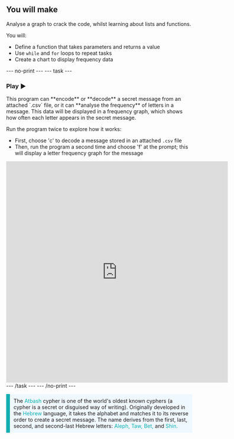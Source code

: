 ## You will make

Analyse a graph to crack the code, whilst learning about lists and functions. 

You will:
+ Define a function that takes parameters and returns a value
+ Use `while` and `for` loops to repeat tasks 
+ Create a chart to display frequency data

--- no-print ---
--- task ---
### Play ▶️
<div style="display: flex; flex-wrap: wrap">
<div style="flex-basis: 175px; flex-grow: 1">  
This program can **encode** or **decode** a secret message from an attached `.csv` file, or it can **analyse the frequency** of letters in a message. This data will be displayed in a frequency graph, which shows how often each letter appears in the secret message.

Run the program twice to explore how it works: 
+ First, choose 'c' to decode a message stored in an attached `.csv` file 
+ Then, run the program a second time and choose 'f' at the prompt; this will display a letter frequency graph for the message


</div>
<div class="trinket">
<iframe src="https://trinket.io/embed/python/1ebc46d7ff?outputOnly=true&runOption=run" width="600" height="600" frameborder="0" marginwidth="0" marginheight="0" allowfullscreen></iframe>
</div>
</div>
--- /task ---
--- /no-print ---

<p style="border-left: solid; border-width:10px; border-color: #0faeb0; background-color: aliceblue; padding: 10px;">
The <span style="color: #0faeb0">Atbash</span> cypher is one of the world's oldest known cyphers (a cypher is a secret or disguised way of writing). Originally developed in the <span style="color: #0faeb0">Hebrew</span> language, it takes the alphabet and matches it to its reverse order to create a secret message. The name derives from the first, last, second, and second-last Hebrew letters: <span style="color: #0faeb0">Aleph, Taw, Bet,</span> and <span style="color: #0faeb0">Shin.</span></p>





